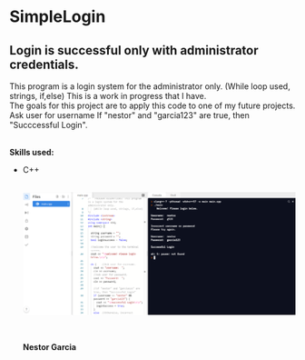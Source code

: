 # SimpleLogin
<h2>Login is successful only with administrator credentials.</h2>
<p>This program is a login system for the administrator only. (While loop used, strings, if,else) This is a work in progress that I have. <br>The goals for this project are to apply this code to one of my future projects. Ask user for username If "nestor" and "garcia123" are true, then "Succcessful Login".
<br>
  <br>

  <b>Skills used:</b>
  <p></p>
  <ul>
  <li>C++</li>

<br>

![](imgs/Capture.PNG)

<br>
<p> <b>Nestor Garcia</b></p>




